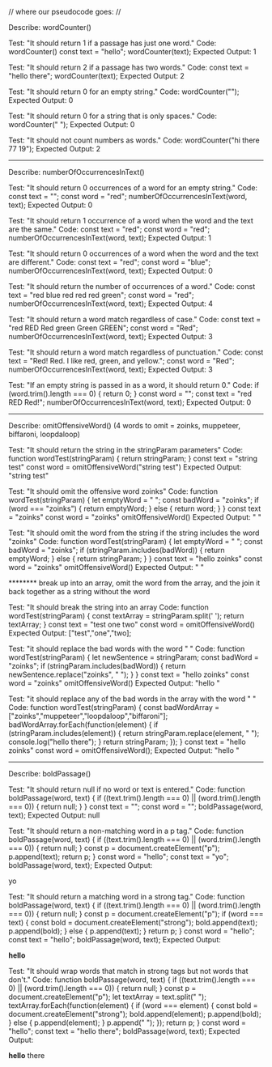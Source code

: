 // where our pseudocode goes: //

Describe: wordCounter()

Test: "It should return 1 if a passage has just one word."
Code: wordCounter()
const text = "hello";
wordCounter(text);
Expected Output: 1

Test: "It should return 2 if a passage has two words."
Code:
const text = "hello there";
wordCounter(text);
Expected Output: 2

Test: "It should return 0 for an empty string."
Code: wordCounter("");
Expected Output: 0

Test: "It should return 0 for a string that is only spaces."
Code: wordCounter("            ");
Expected Output: 0

Test: "It should not count numbers as words."
Code: wordCounter("hi there 77 19");
Expected Output: 2
____________________________________

Describe: numberOfOccurrencesInText()

Test: "It should return 0 occurrences of a word for an empty string."
Code:
const text = "";
const word = "red";
numberOfOccurrencesInText(word, text);
Expected Output: 0

Test: "It should return 1 occurrence of a word when the word and the text are the same."
Code:
const text = "red";
const word = "red";
numberOfOccurrencesInText(word, text);
Expected Output: 1

Test: "It should return 0 occurrences of a word when the word and the text are different."
Code:
const text = "red";
const word = "blue";
numberOfOccurrencesInText(word, text);
Expected Output: 0

Test: "It should return the number of occurrences of a word."
Code:
const text = "red blue red red red green";
const word = "red";
numberOfOccurrencesInText(word, text);
Expected Output: 4

Test: "It should return a word match regardless of case."
Code:
const text = "red RED Red green Green GREEN";
const word = "Red";
numberOfOccurrencesInText(word, text);
Expected Output: 3

Test: "It should return a word match regardless of punctuation."
Code:
const text = "Red! Red. I like red, green, and yellow.";
const word = "Red";
numberOfOccurrencesInText(word, text);
Expected Output: 3

Test: "If an empty string is passed in as a word, it should return 0."
Code:
if (word.trim().length === 0) {
  return 0;
}
const word = "";
const text = "red RED Red!";
numberOfOccurrencesInText(word, text);
Expected Output: 0
_________________________________________________

Describe: omitOffensiveWord()
(4 words to omit = zoinks, muppeteer, biffaroni, loopdaloop)

Test: "It should return the string in the stringParam parameters"
Code: function wordTest(stringParam) {
  return stringParam;
}
const text = "string test"
const word = 
omitOffensiveWord("string test")
Expected Output: "string test"

Test: "It should omit the offensive word zoinks"
Code: function wordTest(stringParam) {
  let emptyWord = " ";
  const badWord = "zoinks";
  if (word === "zoinks") {
    return emptyWord;
  } else {
    return word;
  }
}
const text = "zoinks"
const word = "zoinks"
omitOffensiveWord()
Expected Output: " "

Test: "It should omit the word from the string if the string includes the word "zoinks"
Code: function wordTest(stringParam) {
  let emptyWord = " ";
  const badWord = "zoinks";
  if (stringParam.includes(badWord)) {
    return emptyWord;
  } else {
    return stringParam;
  }
}
const text = "hello zoinks"
const word = "zoinks"
omitOffensiveWord()
Expected Output: " "

******** break up into an array, omit the word from the array, and the join it back together as a string without the word

Test: "It should break the string into an array
Code: function wordTest(stringParam) {
  const textArray = stringParam.split(' ');
  return textArray; 
}
const text = "test one two"
const word = 
omitOffensiveWord()
Expected Output: ["test","one","two]; 


Test: "it should replace the bad words with the word " "
Code: 
function wordTest(stringParam) {
  let newSentence = stringParam;
  const badWord = "zoinks";
  if (stringParam.includes(badWord)) {
    return newSentence.replace("zoinks", " ");
  }
}
const text = "hello zoinks"
const word = "zoinks"
omitOffensiveWord()
Expected Output: "hello "


Test: "it should replace any of the bad words in the array with the word " "
Code: 
function wordTest(stringParam) {
  const badWordArray = ["zoinks","muppeteer","loopdaloop","biffaroni"];
  badWordArray.forEach(function(element) {
    if (stringParam.includes(element)) {
      return stringParam.replace(element, " ");
      console.log("hello there");
    }
    return stringParam;
  });
}
const text = "hello zoinks"
const word = 
omitOffensiveWord();
Expected Output: "hello "

__________________________
Describe: boldPassage()

Test: "It should return null if no word or text is entered."
Code: function boldPassage(word, text) {
  if ((text.trim().length === 0) || (word.trim().length === 0)) {
    return null;
  }
}
const text = "";
const word = "";
boldPassage(word, text);
Expected Output: null

Test: "It should return a non-matching word in a p tag."
Code: function boldPassage(word, text) {
  if ((text.trim().length === 0) || (word.trim().length === 0)) {
    return null;
  }
  const p = document.createElement("p");
  p.append(text);
  return p;
}
const word = "hello";
const text = "yo";
boldPassage(word, text);
Expected Output: <p>yo</p>

Test: "It should return a matching word in a strong tag."
Code: function boldPassage(word, text) {
  if ((text.trim().length === 0) || (word.trim().length === 0)) {
    return null;
  }
  const p = document.createElement("p");
  if (word === text) {
    const bold = document.createElement("strong");
    bold.append(text);
    p.append(bold);
  } else {
    p.append(text);
  }
  return p;
}
const word = "hello";
const text = "hello";
boldPassage(word, text);
Expected Output: <p><strong>hello</strong></p>

Test: "It should wrap words that match in strong tags but not words that don't."
Code: function boldPassage(word, text) {
  if ((text.trim().length === 0) || (word.trim().length === 0)) {
    return null;
  }
  const p = document.createElement("p");
  let textArray = text.split(" ");
  textArray.forEach(function(element) {
    if (word === element) {
      const bold = document.createElement("strong");
      bold.append(element);
      p.append(bold);
    } else {
      p.append(element);
    }
    p.append(" ");
  });
  return p;
}
const word = "hello";
const text = "hello there";
boldPassage(word, text);
Expected Output: <p><strong>hello</strong> there</p>